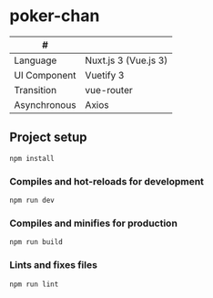 # poker-chan

| # | |
| ---- | ---- |
| Language| Nuxt.js 3 (Vue.js 3) |
| UI Component | Vuetify 3 |
| Transition | vue-router |
| Asynchronous | Axios |

## Project setup
```
npm install
```

### Compiles and hot-reloads for development
```
npm run dev
```

### Compiles and minifies for production
```
npm run build
```

### Lints and fixes files
```
npm run lint
```
</details>

